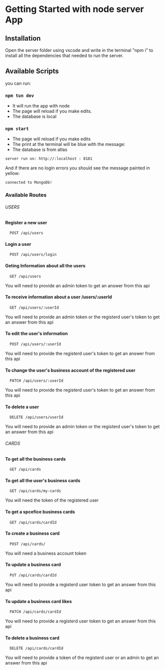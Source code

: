 # Getting Started with node server App

## Installation

Open the server folder using vscode and write in the terminal "npm i" to install all
the dependencies that needed to run the server.

## Available Scripts

you can run:

### `npm tun dev`

- It will run the app with node
- The page will reload if you make edits.
- The database is local

### `npm start`

- The page will reload if you make edits
- The print at the terminal will be blue with the message:
- The database is from atlas

`server run on: http://:localhost : 8181`

And if there are no login errors you should see the message painted in yellow:

`connected to MongoDb!`

### Available Routes

###### USERS

#### Register a new user

```http
  POST /api/users
```

#### Login a user

```http
  POST /api/users/login
```

#### Geting Information about all the users

```http
  GET /api/users
```

You will need to provide an admin token to get an answer from this api

#### To receive information about a user /users/:userId

```http
  GET /api/users/:userId
```

You will need to provide an admin token or the registerd user's token to get an answer from this api

#### To edit the user's information

```http
  POST /api/users/:userId
```

You will need to provide the registerd user's token to get an answer from this api

#### To change the user's business account of the registered user

```http
  PATCH /api/users/:userId
```

You will need to provide the registerd user's token to get an answer from this api

#### To delete a user

```http
  DELETE /api/users/userId
```

You will need to provide an admin token or the registerd user's token to get an answer from this api

###### CARDS

#### To get all the business cards

```http
  GET /api/cards
```

#### To get all the user's business cards

```http
  GET /api/cards/my-cards
```

You will need the token of the registered user

#### To get a spcefice business cards

```http
  GET /api/cards/cardId
```

#### To create a business card

```http
  POST /api/cards/
```

You will need a business account token

#### To update a business card

```http
  PUT /api/cards/cardId
```

You will need to provide a registerd user token to get an answer from this api

#### To update a business card likes

```http
  PATCH /api/cards/cardId
```

You will need to provide a registerd user token to get an answer from this api

#### To delete a business card

```http
  DELETE /api/cards/cardId
```

You will need to provide a token of the registerd user or an admin to get an answer from this api
